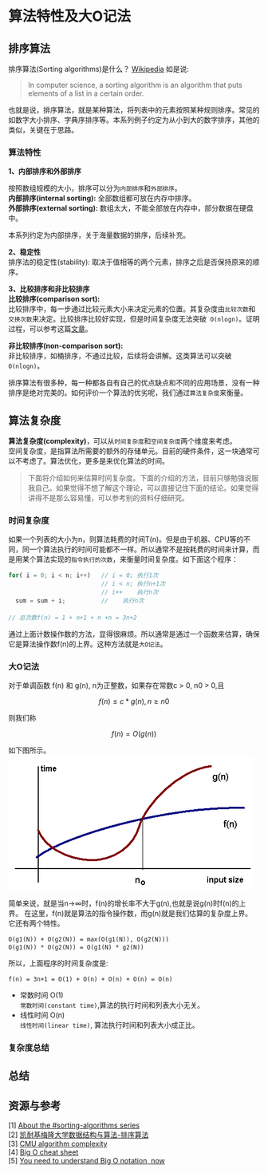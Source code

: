 # 算法特性及大O记法 
## 排序算法
排序算法(Sorting algorithms)是什么？  [Wikipedia](https://en.wikipedia.org/wiki/Sorting_algorithm) 如是说:
> In computer science, a sorting algorithm is an algorithm that puts elements of a list in a certain order.

也就是说，排序算法，就是某种算法，将列表中的元素按照某种规则排序。常见的如数字大小排序、字典序排序等。本系列例子约定为从小到大的数字排序，其他的类似，关键在于思路。
### 算法特性
**1、内部排序和外部排序**  

按照数组规模的大小，排序可以分为`内部排序`和`外部排序`。  
**内部排序(internal sorting):** 全部数组都可放在内存中排序。  
**外部排序(external sorting):** 数组太大，不能全部放在内存中，部分数据在硬盘中。

本系列约定为内部排序，关于海量数据的排序，后续补充。

**2、稳定性**  
排序法的稳定性(stability): 取决于值相等的两个元素，排序之后是否保持原来的顺序。 

**3、比较排序和非比较排序**  
**比较排序(comparison sort):**  
比较排序中，每一步通过比较元素大小来决定元素的位置。其复杂度由`比较次数`和`交换次数`来决定。比较排序比较好实现，但是时间复杂度无法突破` O(nlogn)`。证明过程，可以参考这篇[文章](https://brilliant.org/wiki/sorting-algorithms/)。  

**非比较排序(non-comparison sort):**  
非比较排序，如桶排序，不通过比较，后续将会讲解。这类算法可以突破` O(nlogn)`。

排序算法有很多种，每一种都各自有自己的优点缺点和不同的应用场景，没有一种排序是绝对完美的。如何评价一个算法的优劣呢，我们通过`算法复杂度`来衡量。

## 算法复杂度
**算法复杂度(complexity)**，可以从`时间复杂度`和`空间复杂度`两个维度来考虑。  
空间复杂度，是指算法所需要的额外的存储单元。目前的硬件条件，这一块通常可以不考虑了。算法优化，更多是来优化算法的时间。

> 下面将介绍如何来估算时间复杂度。下面的介绍的方法，目前只够勉强说服我自己。如果觉得不想了解这个理论，可以直接记住下面的结论。如果觉得讲得不是那么容易懂，可以参考别的资料仔细研究。 

### 时间复杂度
如果一个列表的大小为n，则算法耗费的时间T(n)。但是由于机器、CPU等的不同，同一个算法执行的时间可能都不一样。所以通常不是按耗费的时间来计算，而是用某个算法实现的`指令执行的次数`，来衡量时间复杂度。如下面这个程序：
```javascript
for( i = 0; i < n; i++)   // i = 0; 执行1次
       			          // i < n; 执行n+1次
			              // i++	执行n次
  sum = sum + i;          //    执行n次
  
// 总次数f(n) = 1 + n+1 + n +n = 3n+2
```
通过上面计数操作数的方法，显得很麻烦。所以通常是通过一个函数来估算，确保它是算法操作数f(n)的上界。这种方法就是`大O记法`。
### 大O记法
对于单调函数 f(n) 和 g(n), n为正整数，如果存在常数c > 0, n0 > 0,且
```math
f(n) ≤ c * g(n), n ≥ n0
```
则我们称

```math
f(n) = O(g(n)) 
```
如下图所示。
![大O记法](./bigO.png)

简单来说，就是当n→∞时，f(n)的增长率不大于g(n),也就是说g(n)时f(n)的上界。
在这里，f(n)就是算法的指令操作数，而g(n)就是我们估算的复杂度上界。
它还有两个特性。
```
O(g1(N)) + O(g2(N)) = max(O(g1(N)), O(g2(N)))
O(g1(N)) * O(g2(N)) = O(g1(N) * g2(N))
```
所以，上面程序的时间复杂度是:

```
f(n) = 3n+1 = O(1) + O(n) + O(n) + O(n) = O(n)
```
- 常数时间 O(1)  
`常数时间(constant time)`,算法的执行时间和列表大小无关。
- 线性时间 O(n)  
`线性时间(linear time)`, 算法执行时间和列表大小成正比。

### 复杂度总结

## 总结

## 资源与参考
[1] [About the #sorting-algorithms series](http://blog.benoitvallon.com/sorting-algorithms-in-javascript/sorting-algorithms-in-javascript/)  
[2] [凯耐基梅隆大学数据结构与算法-排序算法](https://www.cs.cmu.edu/~adamchik/15-121/lectures/Sorting%20Algorithms/sorting.html)  
[3] [CMU algorithm complexity](https://www.cs.cmu.edu/~adamchik/15-121/lectures/Algorithmic%20Complexity/complexity.html)   
[4] [Big O cheat sheet](bigocheatsheet.com)  
[5] [You need to understand Big O notation, now](https://hackernoon.com/you-need-to-understand-big-o-notation-now-4ada3d2ec93a) 